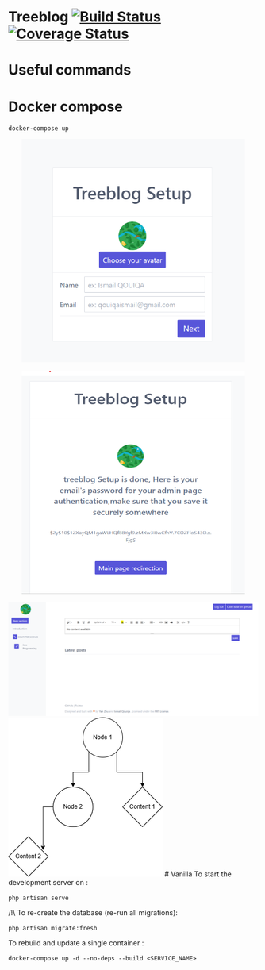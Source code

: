 # Treeblog [![Build Status](https://travis-ci.org/isqo/Treeblog.svg?branch=master)](https://travis-ci.org/isqo/Treeblog) [![Coverage Status](https://coveralls.io/repos/github/isqo/Treeblog/badge.svg?branch=master)](https://coveralls.io/github/isqo/Treeblog?branch=master)
# Useful commands


# Docker compose
```
docker-compose up
```
<p align="center">
 <img src="https://github.com/isqo/Treeblog/blob/test/doc/blog1.png" style="width:450px;height:450px;">
</p>
<p align="center">
<img src="https://github.com/isqo/Treeblog/blob/test/doc/blog2.png" style="width:450px;height:450px;">
</p>

<img src="https://github.com/isqo/Treeblog/blob/test/doc/blog3.png">

<img src="https://github.com/isqo/Treeblog/blob/test/doc/nodes.png">
# Vanilla
To start the development server on <http://127.0.0.1:8000>:

```
php artisan serve
```

/!\ To re-create the database (re-run all migrations):

```
php artisan migrate:fresh
```

To rebuild and update a single container :

```
docker-compose up -d --no-deps --build <SERVICE_NAME>

```
